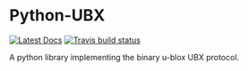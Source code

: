 # Python-UBX

[![Latest Docs][docs-latest-img]][docs-latest-url]
[![Travis build status][travis-img]][travis-url]

A python library implementing the binary u-blox UBX protocol.

<!-- [![Windows build status][appveyor-img]][appveyor-url] [![Stable documentation][docs-img]][docs-url] -->

[travis-url]: https://travis-ci.org/bastikr/python-ubx
[travis-img]: https://travis-ci.org/bastikr/python-ubx.svg?branch=master
[docs-latest-img]:https://img.shields.io/badge/docs-latest-blue.svg
[docs-latest-url]:https://bastikr.github.io/python-ubx/
